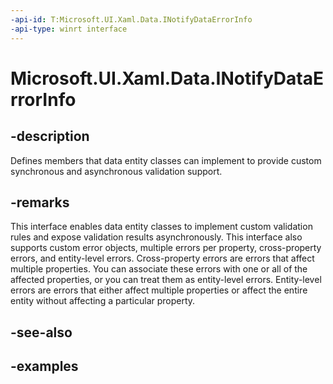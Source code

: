 ```yaml
---
-api-id: T:Microsoft.UI.Xaml.Data.INotifyDataErrorInfo
-api-type: winrt interface
---
```


# Microsoft.UI.Xaml.Data.INotifyDataErrorInfo

<!--
public interface INotifyDataErrorInfo
-->

## -description

Defines members that data entity classes can implement to provide custom synchronous and asynchronous validation support.

## -remarks

This interface enables data entity classes to implement custom validation rules and expose validation results asynchronously. This interface also supports custom error objects, multiple errors per property, cross-property errors, and entity-level errors. Cross-property errors are errors that affect multiple properties. You can associate these errors with one or all of the affected properties, or you can treat them as entity-level errors. Entity-level errors are errors that either affect multiple properties or affect the entire entity without affecting a particular property.

## -see-also

## -examples
